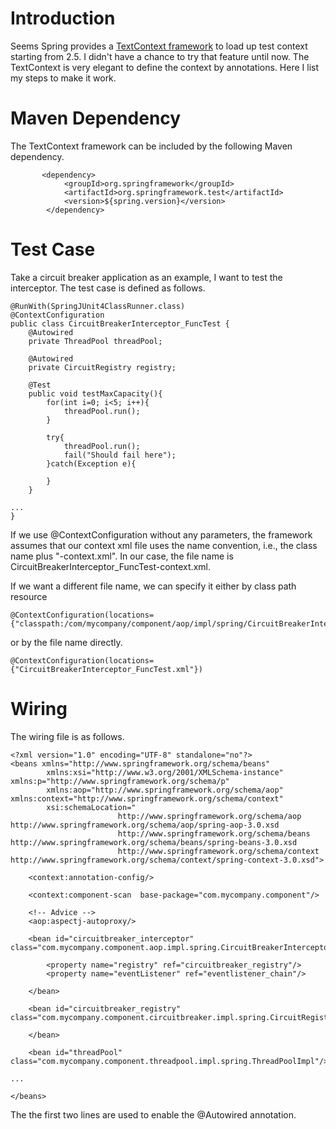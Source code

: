 # Introduction #

Seems Spring provides a [TextContext framework](http://static.springsource.org/spring/docs/3.0.x/spring-framework-reference/html/testing.html#testcontext-framework) to load up test context starting from 2.5. I didn't have a chance to try that feature until now. The TextContext is very elegant to define the context by annotations. Here I list my steps to make it work.

# Maven Dependency #

The TextContext framework can be included by the following Maven dependency.

```
       <dependency>
            <groupId>org.springframework</groupId>
            <artifactId>org.springframework.test</artifactId>
            <version>${spring.version}</version>
        </dependency>
```

# Test Case #

Take a circuit breaker application as an example, I want to test the interceptor. The test case is defined as follows.

```
@RunWith(SpringJUnit4ClassRunner.class)
@ContextConfiguration
public class CircuitBreakerInterceptor_FuncTest {
    @Autowired
    private ThreadPool threadPool;

    @Autowired
    private CircuitRegistry registry;

    @Test
    public void testMaxCapacity(){
        for(int i=0; i<5; i++){
            threadPool.run();
        }

        try{
            threadPool.run();
            fail("Should fail here");
        }catch(Exception e){

        }
    }

...
}
```

If we use @ContextConfiguration without any parameters, the framework assumes that our  context xml file uses the name convention, i.e., the class name plus "-context.xml". In our case, the file name is CircuitBreakerInterceptor\_FuncTest-context.xml.

If we want a different file name, we can specify it either by class path resource

```
@ContextConfiguration(locations={"classpath:/com/mycompany/component/aop/impl/spring/CircuitBreakerInterceptor_FuncTest.xml"})
```

or by the file name directly.

```
@ContextConfiguration(locations={"CircuitBreakerInterceptor_FuncTest.xml"})
```

# Wiring #

The wiring file is as follows.

```
<?xml version="1.0" encoding="UTF-8" standalone="no"?>
<beans xmlns="http://www.springframework.org/schema/beans"
        xmlns:xsi="http://www.w3.org/2001/XMLSchema-instance" xmlns:p="http://www.springframework.org/schema/p"
        xmlns:aop="http://www.springframework.org/schema/aop" xmlns:context="http://www.springframework.org/schema/context"
        xsi:schemaLocation="
                        http://www.springframework.org/schema/aop http://www.springframework.org/schema/aop/spring-aop-3.0.xsd
                        http://www.springframework.org/schema/beans http://www.springframework.org/schema/beans/spring-beans-3.0.xsd
                        http://www.springframework.org/schema/context http://www.springframework.org/schema/context/spring-context-3.0.xsd">
    
    <context:annotation-config/>
    
    <context:component-scan  base-package="com.mycompany.component"/>

    <!-- Advice -->
    <aop:aspectj-autoproxy/>

    <bean id="circuitbreaker_interceptor" class="com.mycompany.component.aop.impl.spring.CircuitBreakerInterceptorImpl">

        <property name="registry" ref="circuitbreaker_registry"/>
        <property name="eventListener" ref="eventlistener_chain"/>

    </bean>

    <bean id="circuitbreaker_registry" class="com.mycompany.component.circuitbreaker.impl.spring.CircuitRegistryImpl">

    </bean>

    <bean id="threadPool" class="com.mycompany.component.threadpool.impl.spring.ThreadPoolImpl"/>

...

</beans>
```

The the first two lines are used to enable the @Autowired annotation.